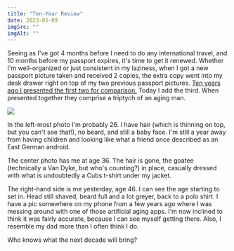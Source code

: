 ```yaml
---
title: "Ten-Year Review"
date: 2023-05-09
imgSrc: ""
imgAlt: ""
---
```


Seeing as I've got 4 months before I need to do any international travel, and 10 months before my passport expires, it's time to get it renewed. Whether I'm well-organized or just consistent in my laziness, when I got a new passport picture taken and received 2 copies, the extra copy went into my desk drawer right on top of my two previous passport pictures. [Ten years ago I presented the first two for comparison.](https://chrishubbs.com/2014/03/24/the-difference-a-decade-makes/) Today I add the third. When presented together they comprise a triptych of an aging man.

![](https://chrishubbs.com/wp-content/uploads/2023/05/IMG_9632-1024x348.jpeg)

In the left-most photo I'm probably 26. I have hair (which is thinning on top, but you can't see that!), no beard, and still a baby face. I'm still a year away from having children and looking like what a friend once described as an East German android.

The center photo has me at age 36. The hair is gone, the goatee (technically a Van Dyke, but who's counting?) in place, casually dressed with what is undoubtedly a Cubs t-shirt under my jacket.

The right-hand side is me yesterday, age 46. I can see the age starting to set in. Head still shaved, beard full and a lot greyer, back to a polo shirt. I have a pic somewhere on my phone from a few years ago where I was messing around with one of those artificial aging apps. I'm now inclined to think it was fairly accurate, because I can see myself getting there. Also, I resemble my dad more than I often think I do.

Who knows what the next decade will bring?
